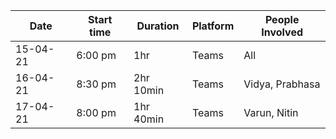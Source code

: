 Date | Start time | Duration | Platform | People Involved
--- | --- | --- | --- | ---
15-04-21 | 6:00 pm | 1hr | Teams | All
16-04-21 | 8:30 pm | 2hr 10min | Teams | Vidya, Prabhasa
17-04-21 | 8:00 pm | 1hr 40min | Teams | Varun, Nitin
